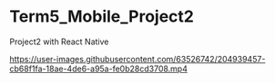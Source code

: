 # Term5_Mobile_Project2
Project2 with React Native


https://user-images.githubusercontent.com/63526742/204939457-cb68f1fa-18ae-4de6-a95a-fe0b28cd3708.mp4

